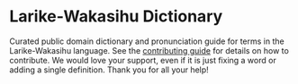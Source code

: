 
# Larike-Wakasihu Dictionary

Curated public domain dictionary and pronunciation guide for terms in the Larike-Wakasihu language. See the [contributing guide](https://github.com/drumworkteam/term/blob/make/.github/contributing.md) for details on how to contribute. We would love your support, even if it is just fixing a word or adding a single definition. Thank you for all your help!